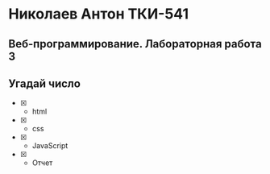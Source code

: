 # Николаев Антон ТКИ-541 
## Веб-программирование. Лабораторная работа 3
## Угадай число

- [x] - html
- [x] - css
- [X] - JavaScript
- [x] - Отчет
